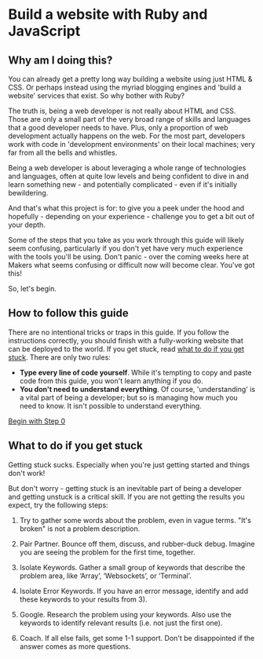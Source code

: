 # Build a website with Ruby and JavaScript

## Why am I doing this?
You can already get a pretty long way building a website using just HTML & CSS.  Or perhaps instead using the myriad blogging engines and 'build a website' services that exist.  So why bother with Ruby?

The truth is, being a web developer is not really about HTML and CSS.  Those are only a small part of the very broad range of skills and languages that a good developer needs to have.  Plus, only a proportion of web development actually happens on the web.  For the most part, developers work with code in 'development environments' on their local machines; very far from all the bells and whistles.

Being a web developer is about leveraging a whole range of technologies and languages, often at quite low levels and being confident to dive in and learn something new - and potentially complicated - even if it's initially bewildering.

And that's what this project is for: to give you a peek under the hood and hopefully - depending on your experience - challenge you to get a bit out of your depth.

Some of the steps that you take as you work through this guide will likely seem confusing, particularly if you don't yet have very much experience with the tools you'll be using.  Don't panic - over the coming weeks here at Makers what seems confusing or difficult now will become clear. You've got this!

So, let's begin.

## How to follow this guide
There are no intentional tricks or traps in this guide.  If you follow the instructions correctly, you should finish with a fully-working website that can be deployed to the world.  If you get stuck, read [what to do if you get stuck](#what-to-do-if-you-get-stuck).  There are only two rules:

* **Type every line of code yourself**.  While it's tempting to copy and paste code from this guide, you won't learn anything if you do.
* **You don't need to understand everything**.  Of course, 'understanding' is a vital part of being a developer; but so is managing how much you need to know.  It isn't possible to understand everything.

[Begin with Step 0](/steps/0.md)

## What to do if you get stuck
Getting stuck sucks.  Especially when you're just getting started and things don't work!

But don't worry - getting stuck is an inevitable part of being a developer and getting unstuck is a critical skill.  If you are not getting the results you expect, try the following steps:

1. Try to gather some words about the problem, even in vague terms. "It's broken" is not a problem description.

2. Pair Partner. Bounce off them, discuss, and rubber-duck debug. Imagine you are seeing the problem for the first time, together.

3. Isolate Keywords. Gather a small group of keywords that describe the problem area, like ‘Array’, ‘Websockets’, or ‘Terminal’.

4. Isolate Error Keywords. If you have an error message, identify and add these keywords to your results from 3).

5. Google. Research the problem using your keywords. Also use the keywords to identify relevant results (i.e. not just the first one).

6. Coach. If all else fails, get some 1-1 support. Don't be disappointed if the answer comes as more questions.

